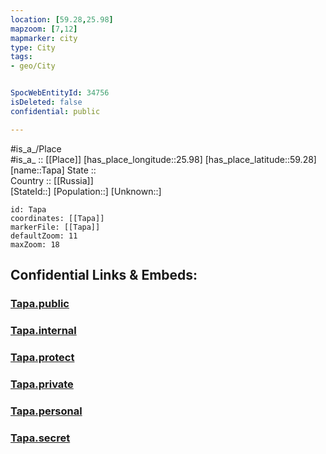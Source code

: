 ```yaml
---
location: [59.28,25.98] 
mapzoom: [7,12] 
mapmarker: city 
type: City
tags:
- geo/City


SpocWebEntityId: 34756
isDeleted: false
confidential: public

---
```

#is_a_/Place  
#is_a_ :: [[Place]] 
[has_place_longitude::25.98] 
[has_place_latitude::59.28] 
[name::Tapa] 
State ::  
Country :: [[Russia]]  
[StateId::] 
[Population::] 
[Unknown::] 


```leaflet
id: Tapa
coordinates: [[Tapa]] 
markerFile: [[Tapa]] 
defaultZoom: 11 
maxZoom: 18
```


## Confidential Links & Embeds: 

### [Tapa.public](/_public/\Earth\Continent\Europe\Europe~North\Estonia\Counties~Estonia\Lääne-Viru\CityTapa.public.md) 

### [Tapa.internal](/_internal/\Earth\Continent\Europe\Europe~North\Estonia\Counties~Estonia\Lääne-Viru\CityTapa.internal.md) 

### [Tapa.protect](/_protect/\Earth\Continent\Europe\Europe~North\Estonia\Counties~Estonia\Lääne-Viru\CityTapa.protect.md) 

### [Tapa.private](/_private/\Earth\Continent\Europe\Europe~North\Estonia\Counties~Estonia\Lääne-Viru\CityTapa.private.md) 

### [Tapa.personal](/_personal/\Earth\Continent\Europe\Europe~North\Estonia\Counties~Estonia\Lääne-Viru\CityTapa.personal.md) 

### [Tapa.secret](/_secret/\Earth\Continent\Europe\Europe~North\Estonia\Counties~Estonia\Lääne-Viru\CityTapa.secret.md)

